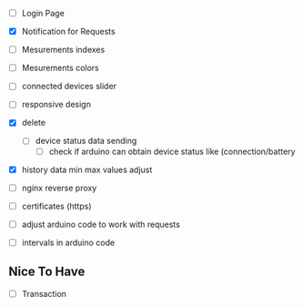 
- [ ] Login Page
- [x] Notification for Requests
- [ ] Mesurements indexes
- [ ] Mesurements colors
- [ ] connected devices slider
- [ ] responsive design
- [x] delete
	- [ ] device status data sending
		- [ ] check if arduino can obtain device status like (connection/battery
- [x] history data min max values adjust 
- [ ] nginx reverse proxy
- [ ] certificates (https)
- [ ] adjust arduino code to work with requests
- [ ] intervals in arduino code


## Nice To Have

- [ ] Transaction